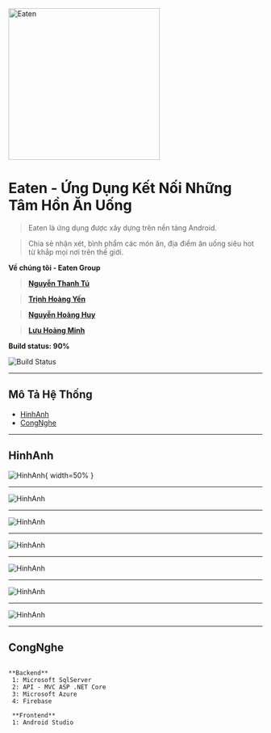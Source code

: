 <img src="https://firebasestorage.googleapis.com/v0/b/eaten-9a975.appspot.com/o/EATEN_logo_tran.png?alt=media&token=ff04101c-0e6a-43b5-aed9-f65790cfc6a3" title="Eaten" alt="Eaten" width="300" height="300">


# Eaten - Ứng Dụng Kết Nối Những Tâm Hồn Ăn Uống 

> Eaten là ứng dụng được xây dựng trên nền tảng Android.

> Chia sẻ nhận xét, bình phẩm các món ăn, địa điểm ăn uống siêu hot từ khắp mọi nơi trên thế giới.

**Về chúng tôi - Eaten Group**
> <a href="http://facebook.com/nguyentu.299" target="_blank">**Nguyễn Thanh Tú**</a>

> <a href="http://facebook.com/trhgyen" target="_blank">**Trịnh Hoàng Yến**</a>

> <a href="http://facebook.com/hoangminh.luu.716" target="_blank">**Nguyễn Hoàng Huy**</a>

> <a href="http://facebook.com/hoanghuy2015" target="_blank">**Lưu Hoàng Minh**</a>

**Build status: 90%**

![Build Status](https://img.shields.io/badge/Build%3A-testing-green)

---

## Mô Tả Hệ Thống
- [HinhAnh](#HinhAnh)
- [CongNghe](#CongNghe)

---

## HinhAnh

![HinhAnh](https://firebasestorage.googleapis.com/v0/b/eaten-9a975.appspot.com/o/Screenshot_1592811489.png?alt=media&token=06991a01-5f90-4228-a611-84d0a4912c31){ width=50% }

---

![HinhAnh](<img src="https://firebasestorage.googleapis.com/v0/b/eaten-9a975.appspot.com/o/Screenshot_1592812513.png?alt=media&token=361da5e2-b0f0-4127-9729-c92b02401aaa" title="Eaten" alt="Eaten" width="300" height="300">) 

---

![HinhAnh](<img src="https://firebasestorage.googleapis.com/v0/b/eaten-9a975.appspot.com/o/Screenshot_1592811543.png?alt=media&token=a563398f-eeea-48e9-9655-f6b34d48901d" title="Eaten" alt="Eaten" width="300" height="300">) 

---

![HinhAnh](<img src="https://firebasestorage.googleapis.com/v0/b/eaten-9a975.appspot.com/o/Screenshot_1592813965.png?alt=media&token=c196aedf-8b1b-48e9-9286-8f8d0fb23228" title="Eaten" alt="Eaten" width="300" height="300">) 

---

![HinhAnh](<img src="https://firebasestorage.googleapis.com/v0/b/eaten-9a975.appspot.com/o/Screenshot_1592814176.png?alt=media&token=476f8bb9-5e8f-43ef-8b5a-de0c00e0b148" title="Eaten" alt="Eaten" width="300" height="300">) 

---

![HinhAnh](https://firebasestorage.googleapis.com/v0/b/eaten-9a975.appspot.com/o/Screenshot_1592811553.png?alt=media&token=75680ec1-89aa-4171-8681-a5ff1f38a4f4) 

---

![HinhAnh](https://firebasestorage.googleapis.com/v0/b/eaten-9a975.appspot.com/o/Screenshot_1592812457.png?alt=media&token=d8be7477-09e6-4fe3-b0ec-71d4d8a049d3) 

---
## CongNghe

```

**Backend**
 1: Microsoft SqlServer
 2: API - MVC ASP .NET Core
 3: Microsoft Azure
 4: Firebase
 
 **Frontend**
 1: Android Studio
 
```


